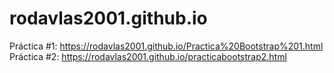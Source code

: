 # rodavlas2001.github.io
Práctica #1: https://rodavlas2001.github.io/Practica%20Bootstrap%201.html
Práctica #2: https://rodavlas2001.github.io/practicabootstrap2.html
